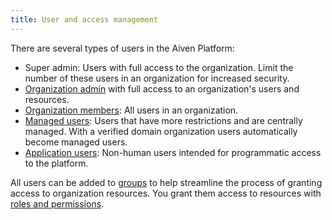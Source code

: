 ```yaml
---
title: User and access management
---
```


There are several types of users in the Aiven Platform:

- Super admin: Users with full access to the organization.
  Limit the number of these users in an organization for increased security.
- [Organization admin](/docs/platform/concepts/permissions#organization-roles-and-permissions)
   with full access to an organization's users and resources.
- [Organization members](/docs/platform/howto/manage-org-users): All users in an
  organization.
- [Managed users](/docs/platform/concepts/managed-users): Users that have more
  restrictions and are centrally managed. With a verified domain organization users
 automatically become managed users.
- [Application users](/docs/platform/concepts/application-users): Non-human users intended
  for programmatic access to the platform.

All users can be added to [groups](/docs/platform/howto/manage-groups) to help streamline
the process of granting access to organization resources. You grant them access to
resources with [roles and permissions](/docs/platform/concepts/permissions).
